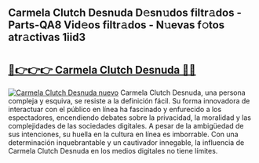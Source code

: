 ## Carmela Clutch Desnuda D𝚎sn𝚞dos filtr𝚊dos - Parts-QA8 Vid𝚎os filtr𝚊dos - N𝚞evas f𝚘tos atr𝚊ctivas 1iid3

# <h2><a href="http://mb4bf8.tromn.icu/?c=Carmela+Clutch+Desnuda">🔗👉👉👉 Carmela Clutch Desnuda 🔗🔗</a></h2>

[![Carmela Clutch Desnuda nuevo](https://i.imgur.com/pEAQMta.gif)](http://mb4bf8.tromn.icu/?c=Carmela+Clutch+Desnuda)
Carmela Clutch Desnuda, una persona compleja y esquiva, se resiste a la definición fácil. Su forma innovadora de interactuar con el público en línea ha fascinado y enfurecido a los espectadores, encendiendo debates sobre la privacidad, la moralidad y las complejidades de las sociedades digitales. A pesar de la ambigüedad de sus intenciones, su huella en la cultura en línea es imborrable. Con una determinación inquebrantable y un cautivador innegable, la influencia de Carmela Clutch Desnuda en los medios digitales no tiene límites.
